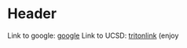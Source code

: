# Header

Link to google: [google](www.google.com)
Link to UCSD: [tritonlink](students.ucsd.edu) (enjoy
